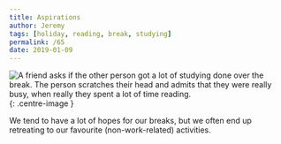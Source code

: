 ```yaml
---
title: Aspirations
author: Jeremy
tags: [holiday, reading, break, studying]
permalink: /65
date: 2019-01-09
---
```


![A friend asks if the other person got a lot of studying done over the break. The person scratches their head and admits that they were really busy, when really they spent a lot of time reading.](https://res.cloudinary.com/dh3hm8pb7/image/upload/c_scale,q_auto:best/v1535842782/Handwaving/Published/Aspirations.png){: .centre-image }

We tend to have a lot of hopes for our breaks, but we often end up retreating to our favourite (non-work-related) activities.